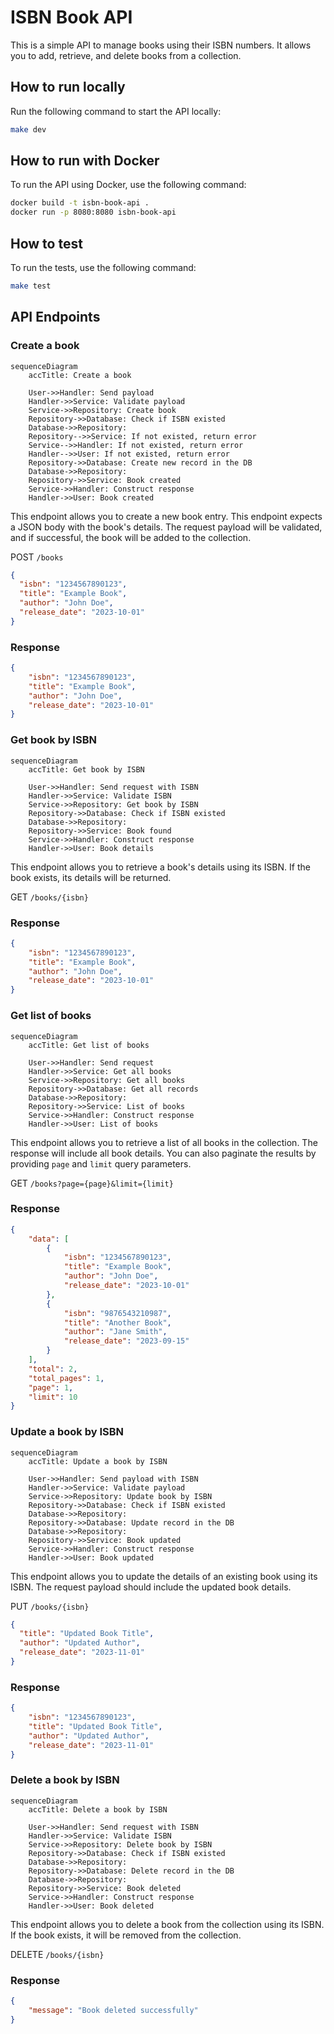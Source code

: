 # ISBN Book API

This is a simple API to manage books using their ISBN numbers. It allows you to add, retrieve, and delete books from a collection.

## How to run locally
Run the following command to start the API locally:

```bash
make dev
```

## How to run with Docker
To run the API using Docker, use the following command:

```bash
docker build -t isbn-book-api .
docker run -p 8080:8080 isbn-book-api
```

## How to test
To run the tests, use the following command:

```bash
make test
```

## API Endpoints
### Create a book

```mermaid
sequenceDiagram
    accTitle: Create a book

    User->>Handler: Send payload
    Handler->>Service: Validate payload
    Service->>Repository: Create book
    Repository->>Database: Check if ISBN existed
    Database->>Repository: 
    Repository-->>Service: If not existed, return error
    Service-->>Handler: If not existed, return error
    Handler-->>User: If not existed, return error
    Repository->>Database: Create new record in the DB
    Database->>Repository: 
    Repository->>Service: Book created
    Service->>Handler: Construct response
    Handler->>User: Book created
```

This endpoint allows you to create a new book entry. This endpoint expects a JSON body with the book's details. The request payload will be validated, and if successful, the book will be added to the collection.

POST `/books`

```json
{
  "isbn": "1234567890123",
  "title": "Example Book",
  "author": "John Doe",
  "release_date": "2023-10-01"
}
```
### Response
```json
{
    "isbn": "1234567890123",
    "title": "Example Book",
    "author": "John Doe",
    "release_date": "2023-10-01"
}
```

### Get book by ISBN
```mermaid
sequenceDiagram
    accTitle: Get book by ISBN

    User->>Handler: Send request with ISBN
    Handler->>Service: Validate ISBN
    Service->>Repository: Get book by ISBN
    Repository->>Database: Check if ISBN existed
    Database->>Repository: 
    Repository->>Service: Book found
    Service->>Handler: Construct response
    Handler->>User: Book details
```
This endpoint allows you to retrieve a book's details using its ISBN. If the book exists, its details will be returned.

GET `/books/{isbn}`

### Response
```json
{
    "isbn": "1234567890123",
    "title": "Example Book",
    "author": "John Doe",
    "release_date": "2023-10-01"
}
```
 
### Get list of books
```mermaid
sequenceDiagram
    accTitle: Get list of books

    User->>Handler: Send request
    Handler->>Service: Get all books
    Service->>Repository: Get all books
    Repository->>Database: Get all records
    Database->>Repository: 
    Repository->>Service: List of books
    Service->>Handler: Construct response
    Handler->>User: List of books
```
This endpoint allows you to retrieve a list of all books in the collection. The response will include all book details. You can also paginate the results by providing `page` and `limit` query parameters.

GET `/books?page={page}&limit={limit}`

### Response
```json
{
    "data": [
        {
            "isbn": "1234567890123",
            "title": "Example Book",
            "author": "John Doe",
            "release_date": "2023-10-01"
        },
        {
            "isbn": "9876543210987",
            "title": "Another Book",
            "author": "Jane Smith",
            "release_date": "2023-09-15"
        }
    ],
    "total": 2,
    "total_pages": 1,
    "page": 1,
    "limit": 10
}
```


### Update a book by ISBN

```mermaid
sequenceDiagram
    accTitle: Update a book by ISBN

    User->>Handler: Send payload with ISBN
    Handler->>Service: Validate payload
    Service->>Repository: Update book by ISBN
    Repository->>Database: Check if ISBN existed
    Database->>Repository: 
    Repository->>Database: Update record in the DB
    Database->>Repository: 
    Repository->>Service: Book updated
    Service->>Handler: Construct response
    Handler->>User: Book updated
```
This endpoint allows you to update the details of an existing book using its ISBN. The request payload should include the updated book details.


PUT `/books/{isbn}`

```json
{
  "title": "Updated Book Title",
  "author": "Updated Author",
  "release_date": "2023-11-01"
}
```
### Response
```json
{
    "isbn": "1234567890123",
    "title": "Updated Book Title",
    "author": "Updated Author",
    "release_date": "2023-11-01"
}
```

### Delete a book by ISBN
```mermaid
sequenceDiagram
    accTitle: Delete a book by ISBN

    User->>Handler: Send request with ISBN
    Handler->>Service: Validate ISBN
    Service->>Repository: Delete book by ISBN
    Repository->>Database: Check if ISBN existed
    Database->>Repository: 
    Repository->>Database: Delete record in the DB
    Database->>Repository: 
    Repository->>Service: Book deleted
    Service->>Handler: Construct response
    Handler->>User: Book deleted
```
This endpoint allows you to delete a book from the collection using its ISBN. If the book exists, it will be removed from the collection.

DELETE `/books/{isbn}`

### Response
```json
{
    "message": "Book deleted successfully"
}
```
